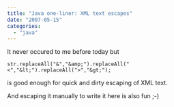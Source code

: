 ```yaml
---
title: "Java one-liner: XML text escapes"
date: "2007-05-15"
categories: 
  - "java"
---
```


It never occured to me before today but

`str.replaceAll("&","&amp;").replaceAll("<","&lt;").replaceAll(">","&gt;");`

is good enough for quick and dirty escaping of XML text.

And escaping it manually to write it here is also fun ;-)
